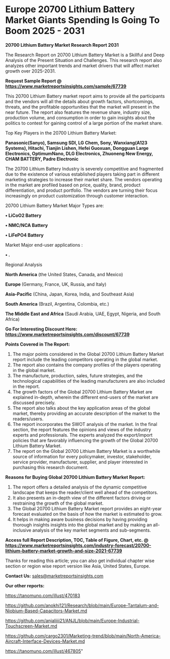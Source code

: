 # Europe 20700 Lithium Battery Market Giants Spending Is Going To Boom 2025 - 2031

<strong>20700 Lithium Battery Market Research Report 2031</strong>

The Research Report on 20700 Lithium Battery Market is a Skillful and Deep Analysis of the Present Situation and Challenges. This research report also analyzes other important trends and market drivers that will affect market growth over 2025-2031.

<strong>Request Sample Report @ <a href=https://www.marketreportsinsights.com/sample/67739>https://www.marketreportsinsights.com/sample/67739</a></strong>

This 20700 Lithium Battery market report aims to provide all the participants and the vendors will all the details about growth factors, shortcomings, threats, and the profitable opportunities that the market will present in the near future. The report also features the revenue share, industry size, production volume, and consumption in order to gain insights about the politics to contest for gaining control of a large portion of the market share.

Top Key Players in the 20700 Lithium Battery Market:

<strong>Panasonic(Sanyo), Samsung SDI, LG Chem, Sony, Wanxiang(A123 Systems), Hitachi, Tianjin Lishen, Hefei Guoxuan, Dongguan Large Electronics, OptimumNano, DLG Electronics, Zhuoneng New Energy, CHAM BATTERY, Padre Electronic</strong>

The 20700 Lithium Battery Industry is severely competitive and fragmented due to the existence of various established players taking part in different marketing strategies to increase their market share. The vendors operating in the market are profiled based on price, quality, brand, product differentiation, and product portfolio. The vendors are turning their focus increasingly on product customization through customer interaction.

20700 Lithium Battery Market Major Types are:

<strong>• LiCoO2 Battery

• NMC/NCA Battery

• LiFePO4 Battery</strong>

Market Major end-user applications :

<strong>• .</strong>

Regional Analysis

</u><strong><b>North America</b></strong> (the United States, Canada, and Mexico)

<strong><b>Europe </b></strong>(Germany, France, UK, Russia, and Italy)

<strong><b>Asia-Pacific</b></strong> (China, Japan, Korea, India, and Southeast Asia)

<strong><b>South America</b></strong> (Brazil, Argentina, Colombia, etc.)

<strong><b>The Middle East and Africa</b></strong> (Saudi Arabia, UAE, Egypt, Nigeria, and South Africa)

<strong>Go For Interesting Discount Here: <a href=https://www.marketreportsinsights.com/discount/67739>https://www.marketreportsinsights.com/discount/67739</a></strong>

<strong>Points Covered in The Report:</strong>
<ol>
  <li>The major points considered in the Global 20700 Lithium Battery Market report include the leading competitors operating in the global market.</li>
  <li>The report also contains the company profiles of the players operating in the global market.</li>
  <li>The manufacture, production, sales, future strategies, and the technological capabilities of the leading manufacturers are also included in the report.</li>
  <li>The growth factors of the Global 20700 Lithium Battery Market are explained in-depth, wherein the different end-users of the market are discussed precisely.</li>
  <li>The report also talks about the key application areas of the global market, thereby providing an accurate description of the market to the readers/users.</li>
  <li>The report incorporates the SWOT analysis of the market. In the final section, the report features the opinions and views of the industry experts and professionals. The experts analyzed the export/import policies that are favorably influencing the growth of the Global 20700 Lithium Battery Market.</li>
  <li>The report on the Global 20700 Lithium Battery Market is a worthwhile source of information for every policymaker, investor, stakeholder, service provider, manufacturer, supplier, and player interested in purchasing this research document.</li>
</ol>
<strong>Reasons for Buying Global 20700 Lithium Battery Market Report:</strong>

<ol>
  <li>The report offers a detailed analysis of the dynamic competitive landscape that keeps the reader/client well ahead of the competitors.</li>
  <li>It also presents an in-depth view of the different factors driving or restraining the growth of the global market.</li>
  <li>The Global 20700 Lithium Battery Market report provides an eight-year forecast evaluated on the basis of how the market is estimated to grow.</li>
  <li>It helps in making aware business decisions by having providing thorough insights insights into the global market and by making an all-inclusive analysis of the key market segments and sub-segments.</li>
</ol>
<strong>Access full Report Description, TOC, Table of Figure, Chart, etc. @ <a href=https://www.marketreportsinsights.com/industry-forecast/20700-lithium-battery-market-growth-and-size-2021-67739>https://www.marketreportsinsights.com/industry-forecast/20700-lithium-battery-market-growth-and-size-2021-67739</a></strong>


Thanks for reading this article; you can also get individual chapter wise section or region wise report version like Asia, United States, Europe.

<strong>Contact Us:</strong>
sales@marketreportsinsights.com

<strong>Our other reports:</strong>

<a href=https://tanomuno.com/illust/470183>https://tanomuno.com/illust/470183</a>

<a href=https://github.com/anokhi121/Research/blob/main/Europe-Tantalum-and-Niobium-Based-Capacitors-Market.md>https://github.com/anokhi121/Research/blob/main/Europe-Tantalum-and-Niobium-Based-Capacitors-Market.md</a>

<a href=https://github.com/anjaliiii21/ANJL/blob/main/Europe-Industrial-Touchscreen-Market.md>https://github.com/anjaliiii21/ANJL/blob/main/Europe-Industrial-Touchscreen-Market.md</a>

<a href=https://github.com/cargo2301/Marketing-trend/blob/main/North-America-Aircraft-Interface-Devices-Market.md>https://github.com/cargo2301/Marketing-trend/blob/main/North-America-Aircraft-Interface-Devices-Market.md</a>

<a href=https://tanomuno.com/illust/467805>https://tanomuno.com/illust/467805</a>"
